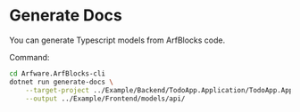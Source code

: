 # Generate Docs

You can generate Typescript models from ArfBlocks code.

Command:
```sh
cd Arfware.ArfBlocks-cli
dotnet run generate-docs \
	--target-project ../Example/Backend/TodoApp.Application/TodoApp.Application.csproj \
	--output ../Example/Frontend/models/api/
```